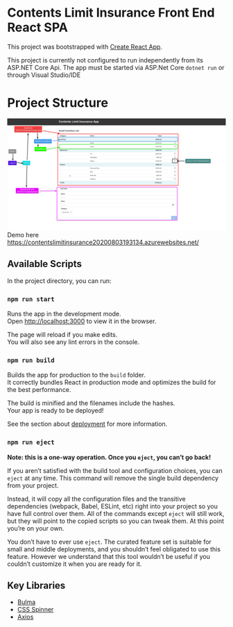 # Contents Limit Insurance Front End React SPA

This project was bootstrapped with [Create React App](https://github.com/facebook/create-react-app).

This project is currently not configured to run independently from its ASP.NET Core Api. The app must be started via ASP.Net Core `dotnet run` or through Visual Studio/IDE


# Project Structure
![Project Structure](https://github.com/BryanMartinez95/ContentsLimitInsurance/blob/master/ContentsLimitInsurance/ClientApp/src/assets/img/ContentsLimitInsuranceFrontEnd.png)
Demo here https://contentslimitinsurance20200803193134.azurewebsites.net/

## Available Scripts

In the project directory, you can run:

### `npm run start`

Runs the app in the development mode.<br />
Open [http://localhost:3000](http://localhost:3000) to view it in the browser.

The page will reload if you make edits.<br />
You will also see any lint errors in the console.

### `npm run build`

Builds the app for production to the `build` folder.<br />
It correctly bundles React in production mode and optimizes the build for the best performance.

The build is minified and the filenames include the hashes.<br />
Your app is ready to be deployed!

See the section about [deployment](https://facebook.github.io/create-react-app/docs/deployment) for more information.

### `npm run eject`

**Note: this is a one-way operation. Once you `eject`, you can’t go back!**

If you aren’t satisfied with the build tool and configuration choices, you can `eject` at any time. This command will remove the single build dependency from your project.

Instead, it will copy all the configuration files and the transitive dependencies (webpack, Babel, ESLint, etc) right into your project so you have full control over them. All of the commands except `eject` will still work, but they will point to the copied scripts so you can tweak them. At this point you’re on your own.

You don’t have to ever use `eject`. The curated feature set is suitable for small and middle deployments, and you shouldn’t feel obligated to use this feature. However we understand that this tool wouldn’t be useful if you couldn’t customize it when you are ready for it.

## Key Libraries
- [Bulma](https://bulma.io/)
- [CSS Spinner](https://projects.lukehaas.me/css-loaders/)
- [Axios](https://github.com/axios/axios)
